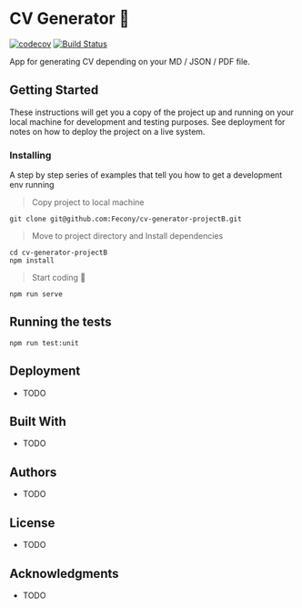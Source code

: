 # CV Generator 📝

[![codecov](https://codecov.io/gh/Fecony/cv-generator-projectB/branch/master/graph/badge.svg?token=KtwYE8CFQh)](https://codecov.io/gh/Fecony/cv-generator-projectB)
[![Build Status](https://travis-ci.com/Fecony/cv-generator-projectB.svg?token=KquVGmQ9CBMhcoabSNv9&branch=master)](https://travis-ci.com/Fecony/cv-generator-projectB)

App for generating CV depending on your MD / JSON / PDF file.

## Getting Started

These instructions will get you a copy of the project up and running on your local machine for development and testing purposes. See deployment for notes on how to deploy the project on a live system.

### Installing

A step by step series of examples that tell you how to get a development env running

> Copy project to local machine

```
git clone git@github.com:Fecony/cv-generator-projectB.git
```

> Move to project directory and Install dependencies

```
cd cv-generator-projectB
npm install
```

> Start coding 👾

```
npm run serve
```

## Running the tests

```
npm run test:unit
```

## Deployment

- TODO

## Built With

- TODO

## Authors

- TODO

## License

- TODO

## Acknowledgments

- TODO
